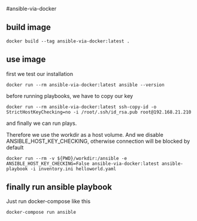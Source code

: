 #ansible-via-docker

## build image
    docker build --tag ansible-via-docker:latest .

## use image
first we test our installation

    docker run --rm ansible-via-docker:latest ansible --version

before running playbooks, we have to copy our key

    docker run --rm ansible-via-docker:latest ssh-copy-id -o StrictHostKeyChecking=no -i /root/.ssh/id_rsa.pub root@192.168.21.210

and finally we can run plays.

Therefore we use the workdir as a host volume. And we disable ANSIBLE_HOST_KEY_CHECKING, otherwise connection will be blocked by default 

    docker run --rm -v ${PWD}/workdir:/ansible -e ANSIBLE_HOST_KEY_CHECKING=False ansible-via-docker:latest ansible-playbook -i inventory.ini helloworld.yaml

## finally run ansible playbook
Just run docker-compose like this

    docker-compose run ansible

